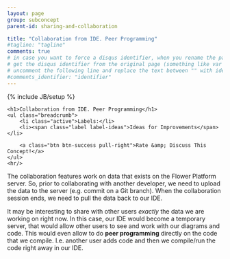 ```yaml
---
layout: page
group: subconcept
parent-id: sharing-and-collaboration

title: "Collaboration from IDE. Peer Programming"
#tagline: "tagline"
comments: true
# in case you want to force a disqus identifier, when you rename the page
# get the disqus identifier from the original page (something like var disqus_identifier = 'ident';),
# uncomment the following line and replace the text between "" with ident
#comments_identifier: "identifier"
---
```

{% include JB/setup %}

<div>

	<h1>Collaboration from IDE. Peer Programming</h1>
    <ul class="breadcrumb">
	    <li class="active">Labels:</li>
	    <li><span class="label label-ideas">Ideas for Improvements</span></li>
	    
	    <a class="btn btn-success pull-right">Rate &amp; Discuss This Concept!</a>
    </ul>
    <hr/>
</div>

The collaboration features work on data that exists on the Flower Platform server. So, prior to collaborating with another developer, we need to upload the data to the server (e.g. commit on a Git branch). When the collaboration session ends, we need to pull the data back to our IDE.

It may be interesting to share with other users *exactly* the data we are working on right now. In this case, our IDE would become a temporary server, that would allow other users to see and work with our diagrams and code. This would even allow to do **peer programming** directly on the code that we compile. I.e. another user adds code and then we compile/run the code right away in our IDE. 